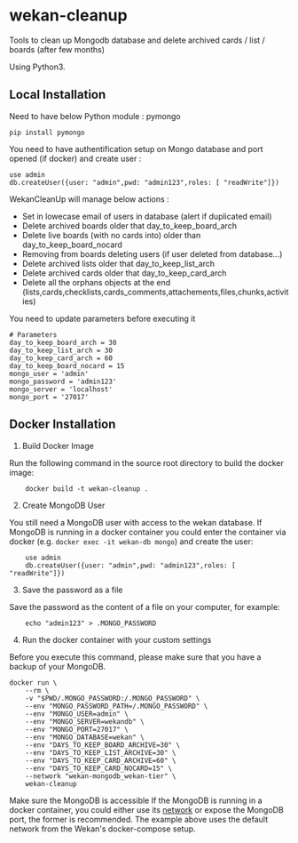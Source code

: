# wekan-cleanup

Tools to clean up Mongodb database and delete archived cards / list / boards (after few months)

Using Python3.

## Local Installation

Need to have below Python module : pymongo

    pip install pymongo

You need to have authentification setup on Mongo database and port opened (if docker) and create user :

    use admin
    db.createUser({user: "admin",pwd: "admin123",roles: [ "readWrite"]})

WekanCleanUp will manage below actions :

- Set in lowecase email of users in database (alert if duplicated email)
- Delete archived boards older that day_to_keep_board_arch
- Delete live boards (with no cards into) older than day_to_keep_board_nocard
- Removing from boards deleting users (if user deleted from database...)
- Delete archived lists older that day_to_keep_list_arch
- Delete archived cards older that day_to_keep_card_arch
- Delete all the orphans objects at the end (lists,cards,checklists,cards_comments,attachements,files,chunks,activities)

You need to update parameters before executing it

    # Parameters
    day_to_keep_board_arch = 30
    day_to_keep_list_arch = 30
    day_to_keep_card_arch = 60
    day_to_keep_board_nocard = 15
    mongo_user = 'admin'
    mongo_password = 'admin123'
    mongo_server = 'localhost'
    mongo_port = '27017'

## Docker Installation


1. Build Docker Image

Run the following command in the source root directory to build the docker image:
```
    docker build -t wekan-cleanup .
```

2. Create MongoDB User

You still need a MongoDB user with access to the wekan database. 
If MongoDB is running in a docker container you could enter the container via docker (e.g. `docker exec -it wekan-db mongo`) and create the user:
```
    use admin
    db.createUser({user: "admin",pwd: "admin123",roles: [ "readWrite"]})
```

3. Save the password as a file

Save the password as the content of a file on your computer, for example:
```
    echo "admin123" > .MONGO_PASSWORD
```

4. Run the docker container with your custom settings

Before you execute this command, please make sure that you have a backup of your MongoDB.

```
docker run \
    --rm \
    -v "$PWD/.MONGO_PASSWORD:/.MONGO_PASSWORD" \
    --env "MONGO_PASSWORD_PATH=/.MONGO_PASSWORD" \
    --env "MONGO_USER=admin" \
    --env "MONGO_SERVER=wekandb" \
    --env "MONGO_PORT=27017" \
    --env "MONGO_DATABASE=wekan" \
    --env "DAYS_TO_KEEP_BOARD_ARCHIVE=30" \
    --env "DAYS_TO_KEEP_LIST_ARCHIVE=30" \
    --env "DAYS_TO_KEEP_CARD_ARCHIVE=60" \
    --env "DAYS_TO_KEEP_CARD_NOCARD=15" \
    --network "wekan-mongodb_wekan-tier" \
    wekan-cleanup
```

Make sure the MongoDB is accessible
If the MongoDB is running in a docker container, you could either use its [network](https://docs.docker.com/engine/reference/run/#network-settings) or expose the MongoDB port, the former is recommended. The example above uses the default network from the Wekan's docker-compose setup.

